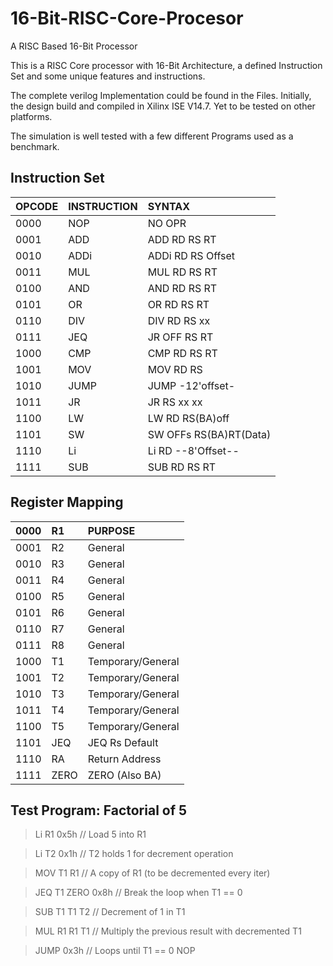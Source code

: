 # 16-Bit-RISC-Core-Procesor
A RISC Based 16-Bit Processor 

This is a RISC Core processor with 16-Bit Architecture, a defined Instruction Set and some unique features and instructions.<br>

The complete verilog Implementation could be found in the Files. Initially, the design build and compiled in Xilinx ISE V14.7. Yet to be tested on other platforms.

The simulation is well tested with a few different Programs used as a benchmark.

## Instruction Set

|   OPCODE  |INSTRUCTION|       SYNTAX        |
|:----------|:----------|:--------------------|
|   0000    |   NOP     |       NO OPR        |
|   0001	  |   ADD     |   ADD RD RS	RT      |
|   0010	  |   ADDi    | ADDi RD RS Offset   |
|   0011	  |   MUL     | MUL	RD	RS	RT      |
|   0100	  |   AND     |  AND	RD	RS	RT    |
|   0101	  |   OR      |  OR	RD	RS	RT      |
|   0110	  |   DIV     | DIV	RD	RS	xx	    | / RT is constant
|   0111	  |   JEQ     | JR OFF RS RT   	  |		
|   1000	  |   CMP     | 	CMP	RD	RS	RT    |	/ Fixed returns for 3 cases.. see more
|   1001	  |   MOV     | 	MOV	RD	RS        |		/ RS is moved to RD
|   1010	  |   JUMP    | 	JUMP	-12'offset- |	/ only 5'b usable (64bit IM)
|   1011	  |   JR      | 	JR	RS	xx	xx    |
|   1100	  |   LW      | 	LW	RD	RS(BA)off |	
|   1101	  |   SW      | 	SW	OFFs	RS(BA)RT(Data)|
|   1110	  |   Li      | 	Li	RD	--8'Offset--|
|   1111	  |   SUB     | 	SUB RD RS	RT      |


## Register Mapping


|   0000    |   R1      |       PURPOSE        |
|:----------|:----------|:--------------------|
|   0001	  |   R2      |   General           |
|   0010	  |   R3      |   General           |
|   0011	  |   R4      |   General           |
|   0100	  |   R5      |   General           |
|   0101	  |   R6      |   General           |
|   0110	  |   R7      |   General           | 
|   0111	  |   R8      |   General           |	
|   1000	  |   T1      | Temporary/General   |	
|   1001	  |   T2      | Temporary/General   |		
|   1010	  |   T3      | Temporary/General   |	
|   1011	  |   T4      | Temporary/General   |
|   1100	  |   T5      | Temporary/General   |	
|   1101	  |   JEQ     |  JEQ Rs Default     |
|   1110	  |   RA      | Return Address      |
|   1111	  |  ZERO     | ZERO (Also BA)      |


## Test Program: Factorial of 5


> Li	R1	0x5h			// Load 5 into R1

> Li	T2	0x1h			// T2 holds 1 for decrement operation

> MOV	T1	R1				// A copy of R1 (to be decremented every iter)

> JEQ	T1	ZERO 0x8h		// Break the loop when T1 == 0

> SUB	T1	T1	T2			// Decrement of 1 in T1

> MUL	R1	R1	T1			// Multiply the previous result with decremented T1	

> JUMP 0x3h				// Loops until T1 == 0
> NOP 
